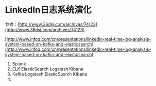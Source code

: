# LinkedIn日志系统演化

参考：[http://www.36dsj.com/archives/74123](http://www.36dsj.com/archives/74123)

[http://www.infoq.com/cn/presentations/linkedin-real-time-log-analysis-system-based-on-kafka-and-elasticsearch](http://www.infoq.com/cn/presentations/linkedin-real-time-log-analysis-system-based-on-kafka-and-elasticsearch)

1. Splunk
2. ELK ElasticSearch Logstash Kibana
3. Kafka Logstash ElasticSearch Kibana
4. 
